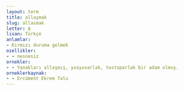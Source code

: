 ```yaml
---
layout: term
title: allaşmak
slug: allasmak
letter: A
lisan: Türkçe
anlamlar:
- Kırmızı duruma gelmek
ozellikler:
- - nesnesiz
ornekler:
- - Yanakları allaşmış, yusyuvarlak, tostoparlak bir adam olmuş.
orneklerkaynak:
- - Ercüment Ekrem Talu
---
```

